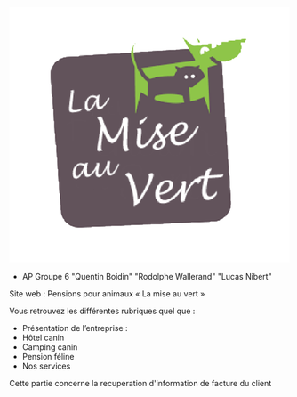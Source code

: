 <img src="general_img/logo.png"/>

* AP Groupe 6 "Quentin Boidin" "Rodolphe Wallerand" "Lucas Nibert"

Site web : Pensions pour animaux « La mise au vert »

Vous retrouvez les différentes rubriques quel que :

- Présentation de l’entreprise :
- Hôtel canin
- Camping canin
- Pension féline
- Nos services

Cette partie concerne la recuperation d'information de facture du client
